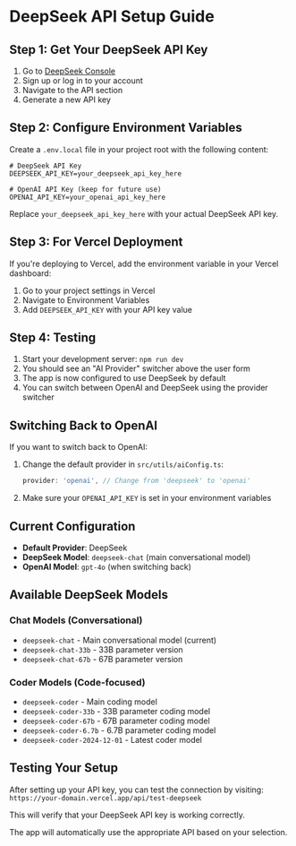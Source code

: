 # DeepSeek API Setup Guide

## Step 1: Get Your DeepSeek API Key

1. Go to [DeepSeek Console](https://platform.deepseek.com/)
2. Sign up or log in to your account
3. Navigate to the API section
4. Generate a new API key

## Step 2: Configure Environment Variables

Create a `.env.local` file in your project root with the following content:

```env
# DeepSeek API Key
DEEPSEEK_API_KEY=your_deepseek_api_key_here

# OpenAI API Key (keep for future use)
OPENAI_API_KEY=your_openai_api_key_here
```

Replace `your_deepseek_api_key_here` with your actual DeepSeek API key.

## Step 3: For Vercel Deployment

If you're deploying to Vercel, add the environment variable in your Vercel dashboard:

1. Go to your project settings in Vercel
2. Navigate to Environment Variables
3. Add `DEEPSEEK_API_KEY` with your API key value

## Step 4: Testing

1. Start your development server: `npm run dev`
2. You should see an "AI Provider" switcher above the user form
3. The app is now configured to use DeepSeek by default
4. You can switch between OpenAI and DeepSeek using the provider switcher

## Switching Back to OpenAI

If you want to switch back to OpenAI:

1. Change the default provider in `src/utils/aiConfig.ts`:
   ```typescript
   provider: 'openai', // Change from 'deepseek' to 'openai'
   ```

2. Make sure your `OPENAI_API_KEY` is set in your environment variables

## Current Configuration

- **Default Provider**: DeepSeek
- **DeepSeek Model**: `deepseek-chat` (main conversational model)
- **OpenAI Model**: `gpt-4o` (when switching back)

## Available DeepSeek Models

### Chat Models (Conversational)
- `deepseek-chat` - Main conversational model (current)
- `deepseek-chat-33b` - 33B parameter version
- `deepseek-chat-67b` - 67B parameter version

### Coder Models (Code-focused)
- `deepseek-coder` - Main coding model
- `deepseek-coder-33b` - 33B parameter coding model
- `deepseek-coder-67b` - 67B parameter coding model
- `deepseek-coder-6.7b` - 6.7B parameter coding model
- `deepseek-coder-2024-12-01` - Latest coder model

## Testing Your Setup

After setting up your API key, you can test the connection by visiting:
`https://your-domain.vercel.app/api/test-deepseek`

This will verify that your DeepSeek API key is working correctly.

The app will automatically use the appropriate API based on your selection. 